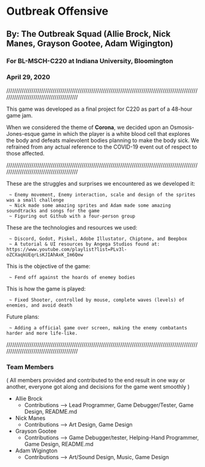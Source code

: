 # Outbreak Offensive
## By: The Outbreak Squad (Allie Brock, Nick Manes, Grayson Gootee, Adam Wigington)
### For BL-MSCH-C220 at Indiana University, Bloomington
### April 29, 2020

////////////////////////////////////////////////////////////////////////////////////////////////////////////////////////////////////////

This game was developed as a final project for C220 as part of a 48-hour game jam. 

When we considered the theme of **Corona**, we decided upon an Osmosis-Jones-esque game in which the player is a white blood cell that explores the body and defeats malevolent bodies planning to make the body sick. We refrained from any actual reference to the COVID-19 event out of respect to those affected.

////////////////////////////////////////////////////////////////////////////////////////////////////////////////////////////////////////

These are the struggles and surprises we encountered as we developed it:

     ~ Enemy movement, Enemy interaction, scale and design of the sprites was a small challenge 
     ~ Nick made some amazing sprites and Adam made some amazing soundtracks and songs for the game
     ~ Figuring out Github with a four-person group

These are the technologies and resources we used:
     
     ~ Discord, Godot, Piskel, Adobe Illustator, Chiptone, and Beepbox
     ~ A tutorial & UI resources by Angega Studios found at: https://www.youtube.com/playlist?list=PLv3l-oZCXaqkUEqrLsKJIAhAxK_Im6Qew
     
This is the objective of the game:
     
     ~ Fend off against the hoards of enemey bodies
     
This is how the game is played:

     ~ Fixed Shooter, controlled by mouse, complete waves (levels) of enemies, and avoid death
     
Future plans:
     
     ~ Adding a official game over screen, making the enemy combatants harder and more life-like.

////////////////////////////////////////////////////////////////////////////////////////////////////////////////////////////////////////

### Team Members

( All members provided and contributed to the end result in one way or another, everyone got along and decisions for the game went smoothly ) 

  * Allie Brock
    * Contributions --> Lead Programmer, Game Debugger/Tester, Game Design, README.md
  * Nick Manes
    * Contributions --> Art Design, Game Design
  * Grayson Gootee
    * Contributions --> Game Debugger/tester, Helping-Hand Programmer, Game Design, README.md
  * Adam Wigington
    * Contributions --> Art/Sound Design, Music, Game Design

